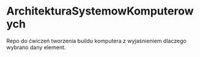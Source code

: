 # ArchitekturaSystemowKomputerowych
Repo do ćwiczeń tworzenia buildu komputera z wyjaśnieniem dlaczego wybrano dany element.
